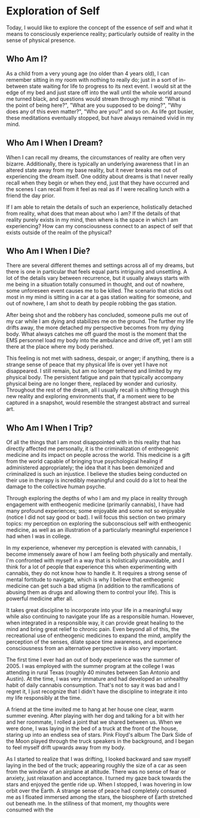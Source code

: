 # Exploration of Self

Today, I would like to explore the concept of the essence of self and what it means to consciously experience reality; particularly outside of reality in the sense of physical presence.

## Who Am I?

As a child from a very young age (no older than 4 years old), I can remember sitting in my room with nothing to really do; just in a sort of in-between state waiting for life to progress to its next event.  I would sit at the edge of my bed and just stare off into the wall until the whole world around me turned black, and questions would stream through my mind: "What is the point of being here?", "What are you supposed to be doing?", "Why does any of this even matter?", "Who are you?" and so on. As life got busier, these meditations eventually stopped, but have always remained vivid in my mind.

## Who Am I When I Dream?

When I can recall my dreams, the circumstances of reality are often very bizarre. Additionally, there is typically an underlying awareness that I in an altered state away from my base reality, but it never breaks me out of experiencing the dream itself. One oddity about dreams is that I never really recall when they begin or when they end, just that they have occurred and the scenes I can recall from it feel as real as if I were recalling lunch with a friend the day prior.

If I am able to retain the details of such an experience, holistically detached from reality, what does that mean about who I am? If the details of that reality purely exists in my mind, then where is the space in which I am experiencing? How can my consciousness connect to an aspect of self that exists outside of the realm of the physical?

## Who Am I When I Die?

There are several different themes and settings across all of my dreams, but there is one in particular that feels equal parts intriguing and unsettling. A lot of the details vary between recurrence, but it usually always starts with me being in a situation totally consumed in thought, and out of nowhere, some unforeseen event causes me to be killed. The scenario that sticks out most in my mind is sitting in a car at a gas station waiting for someone, and out of nowhere, I am shot to death by people robbing the gas station.

After being shot and the robbery has concluded, someone pulls me out of my car while I am dying and stabilizes me on the ground. The further my life drifts away, the more detached my perspective becomes from my dying body. What always catches me off guard the most is the moment that the EMS personnel load my body into the ambulance and drive off, yet I am still there at the place where my body perished.

This feeling is not met with sadness, despair, or anger; if anything, there is a strange sense of peace that my physical life is over yet I have not disappeared. I still remain, but am no longer tethered and limited by my physical body. The persistent fatigue and pain that typically accompany physical being are no longer there, replaced by wonder and curiosity. Throughout the rest of the dream, all I usually recall is shifting through this new reality and exploring environments that, if a moment were to be captured in a snapshot, would resemble the strangest abstract and surreal art.

## Who Am I When I Trip?

Of all the things that I am most disappointed with in this reality that has directly affected me personally, it is the criminalization of entheogenic medicine and its impact on people across the world. This medicine is a gift from the world capable of bringing true psychological healing if administered appropriately; the idea that it has been demonized and criminalized is such an injustice. I believe the studies being conducted on their use in therapy is incredibly meaningful and could do a lot to heal the damage to the collective human psyche.

Through exploring the depths of who I am and my place in reality through engagement with entheogenic medicine (primarily cannabis), I have had many profound experiences; some enjoyable and some not so enjoyable (notice I did not say good or bad). I will focus this section on two primary topics: my perception on exploring the subconscious self with entheogenic medicine, as well as an illustration of a particularly meaningful experience I had when I was in college.

In my experience, whenever my perception is elevated with cannabis, I become immensely aware of how I am feeling both physically and mentally. I'm confronted with myself in a way that is holistically unavoidable, and I think for a lot of people that experience this when experimenting with cannabis, they do not know how to handle it. It requires a strong sense of mental fortitude to navigate, which is why I believe that entheogenic medicine can get such a bad stigma (in addition to the ramifications of abusing them as drugs and allowing them to control your life). This is powerful medicine after all.

It takes great discipline to incorporate into your life in a meaningful way while also continuing to navigate your life as a responsible human. However, when integrated in a responsible way, it can provide great healing to the mind and bring great relief to chronic pain. Even beyond all of this, the recreational use of entheogenic medicines to expand the mind, amplify the perception of the senses, dilate space time awareness, and experience consciousness from an alternative perspective is also very important.

The first time I ever had an out of body experience was the summer of 2005. I was employed with the summer program at the college I was attending in rural Texas (roughly 40 minutes between San Antonio and Austin). At the time, I was very immature and had developed an unhealthy habit of daily cannabis consumption. That's not to say it was bad and I regret it, I just recognize that I didn't have the discipline to integrate it into my life responsibly at the time.

A friend at the time invited me to hang at her house one clear, warm summer evening. After playing with her dog and talking for a bit with her and her roommate, I rolled a joint that we shared between us. When we were done, I was laying in the bed of a truck at the front of the house, staring up into an endless sea of stars. Pink Floyd's album The Dark Side of the Moon played through the truck speakers in the background, and I began to feel myself drift upwards away from my body.

As I started to realize that I was drifting, I looked backward and saw myself laying in the bed of the truck; appearing roughly the size of a car as seen from the window of an airplane at altitude. There was no sense of fear or anxiety, just relaxation and acceptance. I turned my gaze back towards the stars and enjoyed the gentle ride up. When I stopped, I was hovering in low orbit over the Earth. A strange sense of peace had completely consumed me as I floated immersed among the stars, the biosphere of Earth stretched out beneath me. In the stillness of that moment, my thoughts were consumed with the
